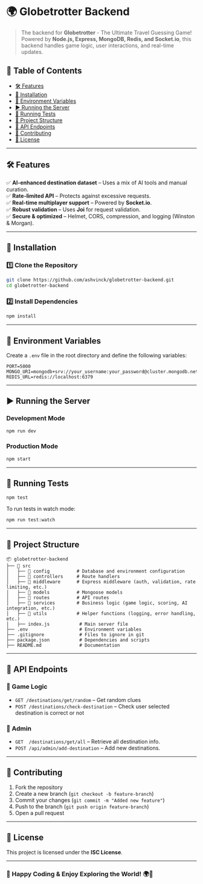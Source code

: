 # 🌍 Globetrotter Backend

> The backend for **Globetrotter** - The Ultimate Travel Guessing Game!  
> Powered by **Node.js, Express, MongoDB, Redis, and Socket.io**, this backend handles game logic, user interactions, and real-time updates.

## 📌 Table of Contents

- [🛠️ Features](#features)
- [🚀 Installation](#installation)
- [📌 Environment Variables](#environment-variables)
- [▶️ Running the Server](#running-the-server)
- [🧪 Running Tests](#running-tests)
- [📂 Project Structure](#project-structure)
- [📌 API Endpoints](#api-endpoints)
- [🤝 Contributing](#contributing)
- [📜 License](#license)

---

## 🛠️ Features

✅ **AI-enhanced destination dataset** – Uses a mix of AI tools and manual curation.  
✅ **Rate-limited API** – Protects against excessive requests.  
✅ **Real-time multiplayer support** – Powered by **Socket.io**.  
✅ **Robust validation** – Uses **Joi** for request validation.  
✅ **Secure & optimized** – Helmet, CORS, compression, and logging (Winston & Morgan).

---

## 🚀 Installation

### 1️⃣ Clone the Repository

```sh
git clone https://github.com/ashvinck/globetrotter-backend.git
cd globetrotter-backend
```

### 2️⃣ Install Dependencies

```sh
npm install
```

---

## 📌 Environment Variables

Create a `.env` file in the root directory and define the following variables:

```env
PORT=5000
MONGO_URI=mongodb+srv://your_username:your_password@cluster.mongodb.net/globetrotter
REDIS_URL=redis://localhost:6379
```

---

## ▶️ Running the Server

### Development Mode

```sh
npm run dev
```

### Production Mode

```sh
npm start
```

---

## 🧪 Running Tests

```sh
npm test
```

To run tests in watch mode:

```sh
npm run test:watch
```

---

## 📂 Project Structure

```
📦 globetrotter-backend
├── 📂 src
│   ├── 📂 config          # Database and environment configuration
│   ├── 📂 controllers     # Route handlers
│   ├── 📂 middleware      # Express middleware (auth, validation, rate limiting, etc.)
│   ├── 📂 models          # Mongoose models
│   ├── 📂 routes          # API routes
│   ├── 📂 services        # Business logic (game logic, scoring, AI integration, etc.)
│   ├── 📂 utils           # Helper functions (logging, error handling, etc.)
│   ├── index.js           # Main server file
├── .env                   # Environment variables
├── .gitignore             # Files to ignore in git
├── package.json           # Dependencies and scripts
├── README.md              # Documentation
```

---

## 📌 API Endpoints

### 🔹 Game Logic

- `GET /destinations/get/random` – Get random clues
- `POST /destinations/check-destination` – Check user selected destination is correct or not

### 🔹 Admin

- `GET  /destinations/get/all` – Retrieve all destination info.
- `POST /api/admin/add-destination` – Add new destinations.

---

## 🤝 Contributing

1. Fork the repository
2. Create a new branch (`git checkout -b feature-branch`)
3. Commit your changes (`git commit -m "Added new feature"`)
4. Push to the branch (`git push origin feature-branch`)
5. Open a pull request

---

## 📜 License

This project is licensed under the **ISC License**.

---

### 🚀 Happy Coding & Enjoy Exploring the World! 🌍🎉
